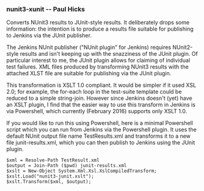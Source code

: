 ### nunit3-xunit -- Paul Hicks

Converts NUnit3 results to JUnit-style results. It deliberately drops some information: the intention is to produce a results file suitable for publishing to Jenkins via the JUnit publisher.

The Jenkins NUnit publisher ("NUnit plugin" for Jenkins) requires NUnit2-style results and isn't keeping up with the snazziness of the JUnit plugin. Of particular interest to me, the JUnit plugin allows for claiming of individual test failures. XML files produced by transforming NUnit3 results with the attached XLST file are suitable for publishing via the JUnit plugin.

This transformation is XSLT 1.0 compliant. It would be simpler if it used XSL 2.0; for example, the for-each loop in the test-suite template could be reduced to a simple string-join. However since Jenkins doesn't (yet) have an XSLT plugin, I find that the easier way to use this transform in Jenkins is via Powershell, which currently (February 2016) supports only XSLT 1.0.

If you would like to run this using Powershell, here is a minimal Powershell script which you can run from Jenkins via the Powershell plugin. It uses the default NUnit output file name TestResults.xml and transforms it to a new file junit-results.xml, which you can then publish to Jenkins using the JUnit plugin.

    $xml = Resolve-Path TestResult.xml
    $output = Join-Path ($pwd) junit-results.xml
    $xslt = New-Object System.Xml.Xsl.XslCompiledTransform;
    $xslt.Load("nunit3-junit.xslt");
    $xslt.Transform($xml, $output);
    
